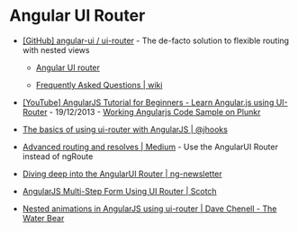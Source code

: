 # Angular UI Router

* [[GitHub] angular-ui / ui-router](https://github.com/angular-ui/ui-router) - The de-facto solution to flexible routing with nested views

  * [Angular UI router](http://angular-ui.github.io/ui-router/site)

  * [Frequently Asked Questions | wiki](https://github.com/angular-ui/ui-router/wiki/Frequently-Asked-Questions)


* [[YouTube] AngularJS Tutorial for Beginners - Learn Angular.js using UI-Router](https://www.youtube.com/watch?v=QETUuZ27N0w) - 19/12/2013 - [Working Angularjs Code Sample on Plunkr](http://plnkr.co/tZg6EfbMCJX1MLtUAcb1)

* [The basics of using ui-router with AngularJS | @jhooks](http://joelhooks.com/blog/2013/07/22/the-basics-of-using-ui-router-with-angularjs/)

* [Advanced routing and resolves | Medium](https://medium.com/opinionated-angularjs/a2fcbf874a1c) - Use the AngularUI Router instead of ngRoute

* [Diving deep into the AngularUI Router | ng-newsletter](http://www.ng-newsletter.com/posts/angular-ui-router.html)

* [AngularJS Multi-Step Form Using UI Router | Scotch](http://scotch.io/tutorials/javascript/angularjs-multi-step-form-using-ui-router)

* [Nested animations in AngularJS using ui-router | Dave Chenell - The Water Bear](http://thewaterbear.com/nested-animations-in-angularjs-using-ui-router/)
